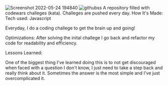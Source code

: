 ![Screenshot 2022-05-24 194840](https://user-images.githubusercontent.com/60330865/170150079-c81bd586-8aff-4560-a690-2ee41ebf4652.png)
![githubss](https://user-images.githubusercontent.com/60330865/170150062-b89712de-0339-4e7f-9759-cf9f10cf22e7.png)
A repository filled with codewars challeges (kata). Challeges are pushed every day.
How It's Made:
Tech used: Javascript

Everyday, I do a coding challege to get the brain up and going!

Optimizations:
After solving the inital challege I go back and refactor my code for readability and efficiency.

Lessons Learned:

One of the biggest thing I've learned doing this is to not get discouraged when faced with a question I don't know, I just need to take a step back 
and really think about it. Sometimes the answer is the most simple and I've just overcomplicated it.
